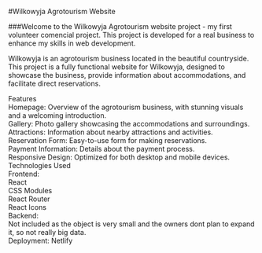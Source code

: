 #Wilkowyja Agrotourism Website  

###Welcome to the Wilkowyja Agrotourism website project - my first volunteer comencial project. This project is developed for a real business to enhance my skills in web development.  

Wilkowyja is an agrotourism business located in the beautiful countryside. This project is a fully functional website for Wilkowyja, designed to showcase the business, provide information about accommodations, and facilitate direct reservations.

Features  
Homepage: Overview of the agrotourism business, with stunning visuals and a welcoming introduction.  
Gallery: Photo gallery showcasing the accommodations and surroundings.  
Attractions: Information about nearby attractions and activities.  
Reservation Form: Easy-to-use form for making reservations.  
Payment Information: Details about the payment process.  
Responsive Design: Optimized for both desktop and mobile devices.  
Technologies Used  
Frontend:  
React  
CSS Modules  
React Router  
React Icons  
Backend:  
Not included as the object is very small and the owners dont plan to expand it, so not really big data.  
Deployment: Netlify   
